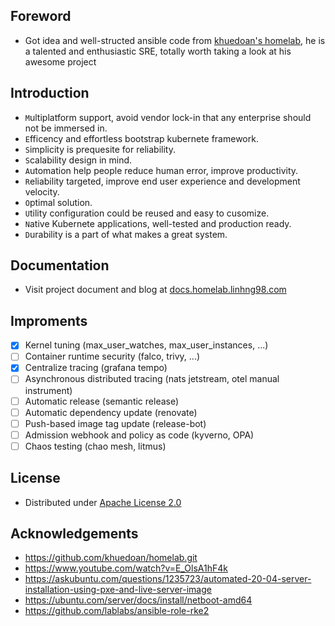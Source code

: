 ## Foreword

- Got idea and well-structed ansible code from [khuedoan's homelab](https://github.com/khuedoan/homelab.git), he is a talented and enthusiastic SRE, totally worth taking a look at his awesome project

## Introduction

- `M`ultiplatform support, avoid vendor lock-in that any enterprise should not be immersed in.
- `E`fficency and effortless bootstrap kubernete framework.
- `S`implicity is prequesite for reliability.
- `S`calability design in mind.
- `A`utomation help people reduce human error, improve productivity.
- `R`eliability targeted, improve end user experience and development velocity.
- `O`ptimal solution.
- `U`tility configuration could be reused and easy to cusomize.
- `N`ative Kubernete applications, well-tested and production ready.
- `D`urability is a part of what makes a great system.

## Documentation

- Visit project document and blog at [docs.homelab.linhng98.com](https://docs.homelab.linhng98.com)

## Improments

- [x] Kernel tuning (max_user_watches, max_user_instances, ...)
- [ ] Container runtime security (falco, trivy, ...)
- [x] Centralize tracing (grafana tempo)
- [ ] Asynchronous distributed tracing (nats jetstream, otel manual instrument)
- [ ] Automatic release (semantic release)
- [ ] Automatic dependency update (renovate)
- [ ] Push-based image tag update (release-bot)
- [ ] Admission webhook and policy as code (kyverno, OPA)
- [ ] Chaos testing (chao mesh, litmus)

## License

- Distributed under [Apache License 2.0](https://www.apache.org/licenses/LICENSE-2.0)

## Acknowledgements

- <https://github.com/khuedoan/homelab.git>
- <https://www.youtube.com/watch?v=E_OlsA1hF4k>
- <https://askubuntu.com/questions/1235723/automated-20-04-server-installation-using-pxe-and-live-server-image>
- <https://ubuntu.com/server/docs/install/netboot-amd64>
- <https://github.com/lablabs/ansible-role-rke2>
